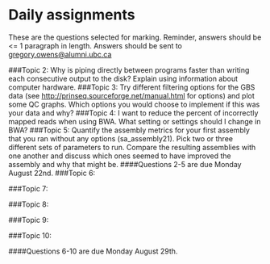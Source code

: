 # Daily assignments
These are the questions selected for marking. Reminder, answers should be <= 1 paragraph in length. 
Answers should be sent to gregory.owens@alumni.ubc.ca

###Topic 2:
Why is piping directly between programs faster than writing each consecutive output to the disk? Explain using information about computer hardware.
###Topic 3:
Try different filtering options for the GBS data (see http://prinseq.sourceforge.net/manual.html for options) and plot some QC graphs. Which options you would choose to implement if this was your data and why?
###Topic 4:
I want to reduce the percent of incorrectly mapped reads when using BWA. What setting or settings should I change in BWA?
###Topic 5:
Quantify the assembly metrics for your first assembly that you ran without any options (sa_assembly21). Pick two or three different sets of parameters to run. Compare the resulting assemblies with one another and discuss which ones seemed to have improved the assembly and why that might be.
####Questions 2-5 are due Monday August 22nd.
###Topic 6:

###Topic 7:

###Topic 8:

###Topic 9:

###Topic 10:

####Questions 6-10 are due Monday August 29th.
